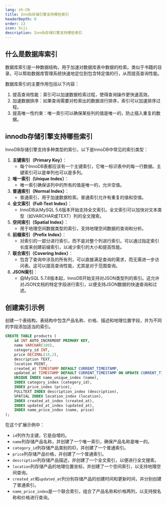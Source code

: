 ```yaml
---
lang: zh-CN
title: Inndb存储引擎支持哪些索引
headerDepth: 0
order: 13
icon: biji
description: Inndb存储引擎支持哪些索引
---
```




## 什么是数据库索引

数据库索引是一种数据结构，用于加速对数据库表中数据的检索。类似于书籍的目录，可以帮助数据库管理系统快速地定位到包含特定值的行，从而提高查询性能。

数据库索引的主要作用包括以下内容：

1. 提高查询性能：索引可以加速数据检索过程，使得查询操作更快速高效。
2. 加速数据排序：如果查询需要对检索出的数据进行排序，索引可以加速排序过程。
3. 提高唯一性约束：唯一索引可以确保某些列的值是唯一的，防止插入重复的数据。



## innodb存储引擎支持哪些索引

InnoDB存储引擎支持多种类型的索引，以下是InnoDB中常见的索引类型：

1. **主键索引（Primary Key）**：
   - 每个InnoDB表都应该有一个主键索引，它唯一标识表中的每一行数据。主键索引可以是单列也可以是多列。
2. **唯一索引（Unique Index）**：
   - 唯一索引确保该列中的所有的值是唯一的，允许空值。
3. **普通索引（Normal Index）**：
   - 普通索引，用于加速数据检索。普通索引允许有重复的值和空值。
4. **全文索引（Full-Text Index）**：
   - InnoDB从MySQL 5.6版本开始支持全文索引。全文索引可以加快对文本类型（如VARCHAR或TEXT）列的全文搜索。
5. **空间索引（Spatial Index）**：
   - 用于地理空间数据类型的索引，支持地理空间数据的查询和分析。
6. **前缀索引（Prefix Index）**：
   - 对索引的一部分进行索引，而不是对整个列进行索引。可以通过指定索引长度来创建前缀索引，以减少索引的大小和提高性能。
7. **联合索引（Covering Index）**：
   - 包含了查询中涉及的所有列，可以直接满足查询的需求，而无需进一步访问表。这可以提高查询性能，尤其是对于范围查询。
8. **JSON索引**：
   - 自MySQL 5.7.8版本起，InnoDB开始支持对JSON类型列的索引。这允许对JSON文档的特定字段进行索引，以便支持JSON数据的快速查询和过滤。



## 创建索引示例

创建一个表结构，表结构中包含产品名称、价格、描述和地理位置字段，并为不同的字段添加适当的索引。

```sql
CREATE TABLE products (
    id INT AUTO_INCREMENT PRIMARY KEY,
    name VARCHAR(100),
    category_id INT,
    price DECIMAL(10,2),
    description TEXT,
    location POINT,
    created_at TIMESTAMP DEFAULT CURRENT_TIMESTAMP,
    updated_at TIMESTAMP DEFAULT CURRENT_TIMESTAMP ON UPDATE CURRENT_TIMESTAMP,
    UNIQUE INDEX name_unique_index (name),
    INDEX category_index (category_id),
    INDEX price_index (price),
    FULLTEXT INDEX description_index (description),
    SPATIAL INDEX location_index (location),
    INDEX created_at_index (created_at),
    INDEX updated_at_index (updated_at),
    INDEX name_price_index (name, price)
);
```

在这个扩展示例中：

- `id`列作为主键，它是自增的。
- `name`列存储产品名称，并创建了一个唯一索引，确保产品名称是唯一的。
- `category_id`列存储产品类别的ID，并创建了一个普通索引。
- `price`列存储产品价格，并创建了一个普通索引。
- `description`列存储产品描述，并创建了一个全文索引，以便进行全文搜索。
- `location`列存储产品的地理位置坐标，并创建了一个空间索引，以支持地理空间查询。
- `created_at`和`updated_at`列分别存储产品的创建时间和更新时间，并分别创建了普通索引。
- `name_price_index`是一个联合索引，组合了产品名称和价格两列，以支持按名称和价格进行查询。
